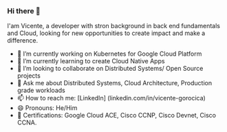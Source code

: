 ### Hi there 👋


I'am Vicente, a developer with stron background in back end fundamentals and Cloud, looking for new opportunities to create impact and make a difference. 

- 🔭 I’m currently working on Kubernetes for Google Cloud Platform
- 🌱 I’m currently learning to create Cloud Native Apps
- 👯 I’m looking to collaborate on Distributed Systems/ Open Source projects
- 💬 Ask me about Distributed Systems, Cloud Architecture, Production grade workloads
- 📫 How to reach me: [LinkedIn] (linkedin.com/in/vicente-gorocica)
- 😄 Pronouns: He/Him
- 🔭 Certifications: Google Cloud ACE, Cisco CCNP, Cisco Devnet, Cisco CCNA. 

<!--
- ⚡ Fun fact: 
- 🤔 I’m looking for help with ...
- Blog of tech ideas: https://vicente-aguilar.blogspot.com/ 
-->
